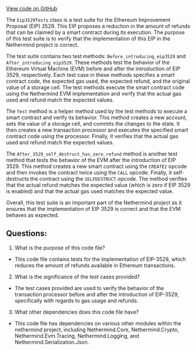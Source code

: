 [View code on GitHub](https://github.com/nethermindeth/nethermind/Nethermind.Evm.Test/Eip3529RefundsTests.cs)

The `Eip3529Tests` class is a test suite for the Ethereum Improvement Proposal (EIP) 3529. This EIP proposes a reduction in the amount of refunds that can be claimed by a smart contract during its execution. The purpose of this test suite is to verify that the implementation of this EIP in the Nethermind project is correct.

The test suite contains two test methods: `Before_introducing_eip3529` and `After_introducing_eip3529`. These methods test the behavior of the Ethereum Virtual Machine (EVM) before and after the introduction of EIP 3529, respectively. Each test case in these methods specifies a smart contract code, the expected gas used, the expected refund, and the original value of a storage cell. The test methods execute the smart contract code using the Nethermind EVM implementation and verify that the actual gas used and refund match the expected values.

The `Test` method is a helper method used by the test methods to execute a smart contract and verify its behavior. This method creates a new account, sets the value of a storage cell, and commits the changes to the state. It then creates a new transaction processor and executes the specified smart contract code using the processor. Finally, it verifies that the actual gas used and refund match the expected values.

The `After_3529_self_destruct_has_zero_refund` method is another test method that tests the behavior of the EVM after the introduction of EIP 3529. This method creates a new smart contract using the `CREATE2` opcode and then invokes the contract twice using the `CALL` opcode. Finally, it self-destructs the contract using the `SELFDESTRUCT` opcode. The method verifies that the actual refund matches the expected value (which is zero if EIP 3529 is enabled) and that the actual gas used matches the expected value.

Overall, this test suite is an important part of the Nethermind project as it ensures that the implementation of EIP 3529 is correct and that the EVM behaves as expected.
## Questions: 
 1. What is the purpose of this code file?
- This code file contains tests for the implementation of EIP-3529, which reduces the amount of refunds available in Ethereum transactions.

2. What is the significance of the test cases provided?
- The test cases provided are used to verify the behavior of the transaction processor before and after the introduction of EIP-3529, specifically with regards to gas usage and refunds.

3. What other dependencies does this code file have?
- This code file has dependencies on various other modules within the nethermind project, including Nethermind.Core, Nethermind.Crypto, Nethermind.Evm.Tracing, Nethermind.Logging, and Nethermind.Serialization.Json.